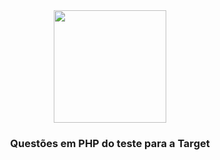 <div align="center">
  <img width=180 src="https://upload.wikimedia.org/wikipedia/commons/2/27/PHP-logo.svg">
  <h3>Questões em PHP do teste para a Target</h3>
</div>
